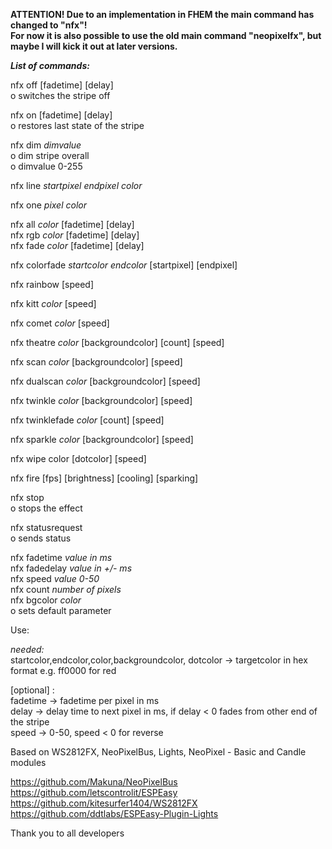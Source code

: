 <b>ATTENTION! Due to an implementation in FHEM the main command has changed to "nfx"!<br>
For now it is also possible to use the old main command "neopixelfx", but maybe I will kick it out at later versions.</b>

<i><b>List of commands:</b></i><br>

nfx off [fadetime] [delay]<br>
o switches the stripe off<br>

nfx on [fadetime] [delay]<br>
o restores last state of the stripe<br>

nfx dim <i>dimvalue</i><br>
o dim stripe overall<br>
o dimvalue 0-255<br>

nfx line <i>startpixel endpixel color</i><br>

nfx one <i>pixel color</i><br>

nfx all <i>color</i> [fadetime] [delay]<br>
nfx rgb <i>color</i> [fadetime] [delay]<br>
nfx fade <i>color</i> [fadetime] [delay]<br>

nfx colorfade <i>startcolor endcolor</i> [startpixel] [endpixel]<br>

nfx rainbow [speed]<br>

nfx kitt <i>color</i> [speed]<br>

nfx comet <i>color</i> [speed]<br>

nfx theatre <i>color</i> [backgroundcolor] [count] [speed]<br>

nfx scan <i>color</i> [backgroundcolor] [speed]<br>

nfx dualscan <i>color</i> [backgroundcolor] [speed]<br>

nfx twinkle <i>color</i> [backgroundcolor] [speed]<br>

nfx twinklefade <i>color</i> [count] [speed]<br>

nfx sparkle <i>color</i> [backgroundcolor] [speed]<br>

nfx wipe color [dotcolor] [speed]<br>

nfx fire [fps] [brightness] [cooling] [sparking]<br>

nfx stop<br>
o stops the effect<br>

nfx statusrequest<br>
o sends status<br>
	
nfx fadetime <i>value in ms</i><br>
nfx fadedelay <i>value in +/- ms</i><br>
nfx speed <i>value 0-50</i><br>
nfx count <i>number of pixels</i><br>
nfx bgcolor <i>color</i><br>
o sets default parameter

Use:<br>

<i>needed:</i><br>
startcolor,endcolor,color,backgroundcolor, dotcolor -> targetcolor in hex format e.g. ff0000 for red<br>

[optional] : <br>
fadetime ->  fadetime per pixel in ms<br>
delay ->  delay time to next pixel in ms, if delay < 0 fades from other end of the stripe<br>
speed -> 0-50, speed < 0 for reverse


Based on WS2812FX, NeoPixelBus, Lights, NeoPixel - Basic and Candle modules<br>

https://github.com/Makuna/NeoPixelBus<br>
https://github.com/letscontrolit/ESPEasy<br>
https://github.com/kitesurfer1404/WS2812FX<br>
https://github.com/ddtlabs/ESPEasy-Plugin-Lights<br>

Thank you to all developers

